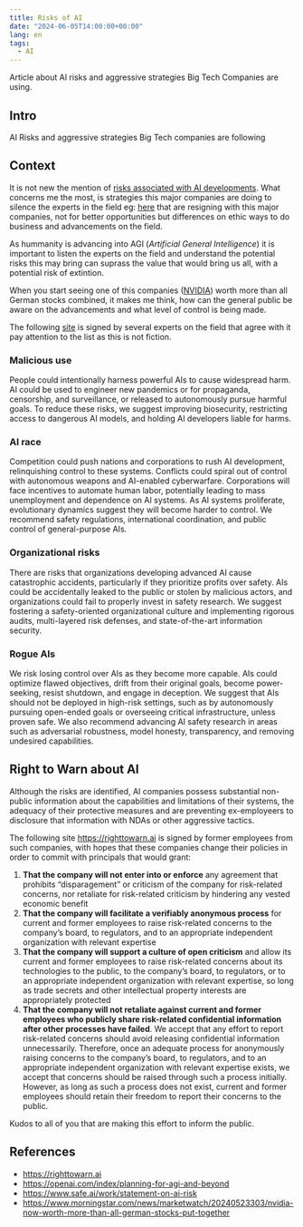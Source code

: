 ```yaml
---
title: Risks of AI
date: "2024-06-05T14:00:00+00:00"
lang: en
tags:
  - AI
---
```


Article about AI risks and aggressive strategies Big Tech Companies are using.

## Intro ##

AI Risks and aggressive strategies Big Tech companies are following

## Context ##

It is not new the mention of [risks associated with AI developments](https://www.safe.ai/work/statement-on-ai-risk). What concerns me the most, is strategies this major companies are doing to silence the experts in the field eg: [here](https://threadreaderapp.com/thread/1797994238468407380.html) that are resigning with this major companies, not for better opportunities but differences on ethic ways to do business and advancements on the field.

As hummanity is advancing into AGI (*Artificial General Intelligence*) it is important to listen the experts on the field and understand the potential risks this may bring can suprass the value that would bring us all, with a potential risk of extintion.

When you start seeing one of this companies ([NVIDIA](https://www.morningstar.com/news/marketwatch/20240523303/nvidia-now-worth-more-than-all-german-stocks-put-together)) worth more than all German stocks combined, it makes me think, how can the general public be aware on the advancements and what level of control is being made.

The following [site](https://www.safe.ai/work/statement-on-ai-risk) is signed by several experts on the field that agree with it pay attention to the list as this is not fiction.

### Malicious use ###

People could intentionally harness powerful AIs to cause widespread harm. AI could be used to engineer new pandemics or for propaganda, censorship, and surveillance, or released to autonomously pursue harmful goals. To reduce these risks, we suggest improving biosecurity, restricting access to dangerous AI models, and holding AI developers liable for harms.

### AI race ###

Competition could push nations and corporations to rush AI development, relinquishing control to these systems. Conflicts could spiral out of control with autonomous weapons and AI-enabled cyberwarfare. Corporations will face incentives to automate human labor, potentially leading to mass unemployment and dependence on AI systems. As AI systems proliferate, evolutionary dynamics suggest they will become harder to control. We recommend safety regulations, international coordination, and public control of general-purpose AIs.

### Organizational risks ###

There are risks that organizations developing advanced AI cause catastrophic accidents, particularly if they prioritize profits over safety. AIs could be accidentally leaked to the public or stolen by malicious actors, and organizations could fail to properly invest in safety research. We suggest fostering a safety-oriented organizational culture and implementing rigorous audits, multi-layered risk defenses, and state-of-the-art information security.

### Rogue AIs ###

We risk losing control over AIs as they become more capable. AIs could optimize flawed objectives, drift from their original goals, become power-seeking, resist shutdown, and engage in deception. We suggest that AIs should not be deployed in high-risk settings, such as by autonomously pursuing open-ended goals or overseeing critical infrastructure, unless proven safe. We also recommend advancing AI safety research in areas such as adversarial robustness, model honesty, transparency, and removing undesired capabilities.

## Right to Warn about AI ##

Although the risks are identified, AI companies possess substantial non-public information about the capabilities and limitations of their systems, the adequacy of their protective measures and are preventing ex-employeers to disclosure that information with NDAs or other aggressive tactics.

The following site <https://righttowarn.ai> is signed by former employees from such companies, with hopes that these companies change their policies in order to commit with principals that would grant:

1. **That the company will not enter into or enforce** any agreement that prohibits “disparagement” or criticism of the company for risk-related concerns, nor retaliate for risk-related criticism by hindering any vested economic benefit
1. **That the company will facilitate a verifiably anonymous process** for current and former employees to raise risk-related concerns to the company’s board, to regulators, and to an appropriate independent organization with relevant expertise
1. **That the company will support a culture of open criticism** and allow its current and former employees to raise risk-related concerns about its technologies to the public, to the company’s board, to regulators, or to an appropriate independent organization with relevant expertise, so long as trade secrets and other intellectual property interests are appropriately protected
1. **That the company will not retaliate against current and former employees who publicly share risk-related confidential information after other processes have failed**. We accept that any effort to report risk-related concerns should avoid releasing confidential information unnecessarily. Therefore, once an adequate process for anonymously raising concerns to the company’s board, to regulators, and to an appropriate independent organization with relevant expertise exists, we accept that concerns should be raised through such a process initially. However, as long as such a process does not exist, current and former employees should retain their freedom to report their concerns to the public.

Kudos to all of you that are making this effort to inform the public.

## References ##

* <https://righttowarn.ai>
* <https://openai.com/index/planning-for-agi-and-beyond>
* <https://www.safe.ai/work/statement-on-ai-risk>
* <https://www.morningstar.com/news/marketwatch/20240523303/nvidia-now-worth-more-than-all-german-stocks-put-together>
